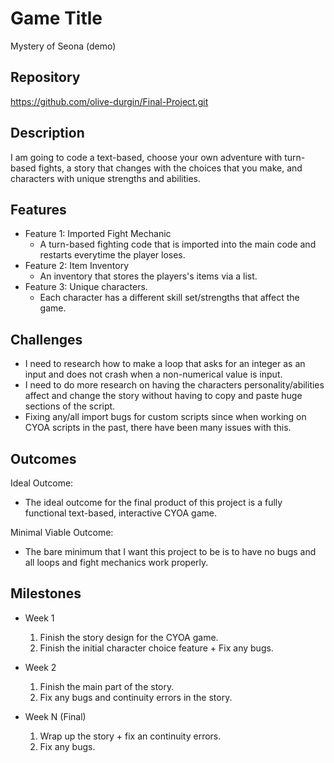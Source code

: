 # Game Title
Mystery of Seona (demo)

## Repository
https://github.com/olive-durgin/Final-Project.git

## Description
I am going to code a text-based, choose your own adventure with turn-based fights, a story that changes with the choices that you make, and characters with unique strengths and abilities.

## Features
- Feature 1: Imported Fight Mechanic
	- A turn-based fighting code that is imported into the main code and restarts everytime the player loses.
- Feature 2: Item Inventory
	- An inventory that stores the players's items via a list.
- Feature 3: Unique characters.
	- Each character has a different skill set/strengths that affect the game.

## Challenges
- I need to research how to make a loop that asks for an integer as an input and does not crash when a non-numerical value is input.
- I need to do more research on having the characters personality/abilities affect and change the story without having to copy and paste huge sections of the script.
- Fixing any/all import bugs for custom scripts since when working on CYOA scripts in the past, there have been many issues with this.

## Outcomes
Ideal Outcome:
- The ideal outcome for the final product of this project is a fully functional text-based, interactive CYOA game.

Minimal Viable Outcome:
- The bare minimum that I want this project to be is to have no bugs and all loops and fight mechanics work properly.

## Milestones

- Week 1
  1. Finish the story design for the CYOA game.
  2. Finish the initial character choice feature + Fix any bugs.

- Week 2
  1. Finish the main part of the story.
  2. Fix any bugs and continuity errors in the story.

- Week N (Final)
  1. Wrap up the story + fix an continuity errors.
  2. Fix any bugs.